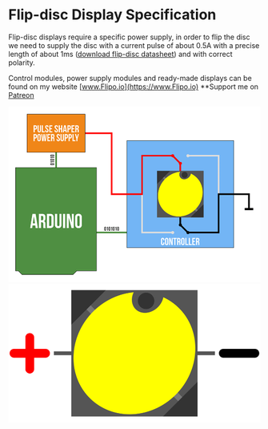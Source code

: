 # Flip-disc Display Specification

Flip-disc displays require a specific power supply, in order to flip the disc we need to supply the disc with a current pulse of about 0.5A with a precise length of about 1ms ([download flip-disc datasheet](https://github.com/marcinsaj/Flipo-Flip-disc-Display-Specification/raw/main/datasheet/Flipo-Flip-Disc-Specification.pdf)) and with correct polarity.

Control modules, power supply modules and ready-made displays can be found on my website [www.Flipo.io](https://www.Flipo.io)
**Support me on [Patreon](https://www.patreon.com/marcinsaj)


![](https://github.com/marcinsaj/Flipo-Flip-disc-Display-Specification/blob/main/extras/flip-disc-how-it-works-02.gif)
![](https://github.com/marcinsaj/Flipo-Flip-disc-Display-Specification/blob/main/extras/flip-disc-how-it-works-01.gif)
